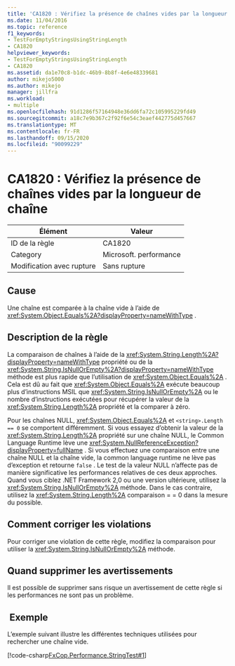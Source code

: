 ```yaml
---
title: 'CA1820 : Vérifiez la présence de chaînes vides par la longueur de chaîne'
ms.date: 11/04/2016
ms.topic: reference
f1_keywords:
- TestForEmptyStringsUsingStringLength
- CA1820
helpviewer_keywords:
- TestForEmptyStringsUsingStringLength
- CA1820
ms.assetid: da1e70c8-b1dc-46b9-8b8f-4e6e48339681
author: mikejo5000
ms.author: mikejo
manager: jillfra
ms.workload:
- multiple
ms.openlocfilehash: 91d1286f57164948e36dd6fa72c105995229fd49
ms.sourcegitcommit: a18c7e9b367c2f92f6e54c3eaef442775d457667
ms.translationtype: MT
ms.contentlocale: fr-FR
ms.lasthandoff: 09/15/2020
ms.locfileid: "90099229"
---
```

# <a name="ca1820-test-for-empty-strings-using-string-length"></a>CA1820 : Vérifiez la présence de chaînes vides par la longueur de chaîne

|Élément|Valeur|
|-|-|
|ID de la règle|CA1820|
|Category|Microsoft. performance|
|Modification avec rupture|Sans rupture|

## <a name="cause"></a>Cause

Une chaîne est comparée à la chaîne vide à l’aide de <xref:System.Object.Equals%2A?displayProperty=nameWithType> .

## <a name="rule-description"></a>Description de la règle

La comparaison de chaînes à l’aide de la <xref:System.String.Length%2A?displayProperty=nameWithType> propriété ou de la <xref:System.String.IsNullOrEmpty%2A?displayProperty=nameWithType> méthode est plus rapide que l’utilisation de <xref:System.Object.Equals%2A> . Cela est dû au fait que <xref:System.Object.Equals%2A> exécute beaucoup plus d’instructions MSIL que <xref:System.String.IsNullOrEmpty%2A> ou le nombre d’instructions exécutées pour récupérer la valeur de la <xref:System.String.Length%2A> propriété et la comparer à zéro.

Pour les chaînes NULL, <xref:System.Object.Equals%2A> et `<string>.Length == 0` se comportent différemment. Si vous essayez d’obtenir la valeur de la <xref:System.String.Length%2A> propriété sur une chaîne NULL, le Common Language Runtime lève une <xref:System.NullReferenceException?displayProperty=fullName> . Si vous effectuez une comparaison entre une chaîne NULL et la chaîne vide, la common language runtime ne lève pas d’exception et retourne `false` . Le test de la valeur NULL n’affecte pas de manière significative les performances relatives de ces deux approches. Quand vous ciblez .NET Framework 2,0 ou une version ultérieure, utilisez la <xref:System.String.IsNullOrEmpty%2A> méthode. Dans le cas contraire, utilisez la <xref:System.String.Length%2A> comparaison = = 0 dans la mesure du possible.

## <a name="how-to-fix-violations"></a>Comment corriger les violations

Pour corriger une violation de cette règle, modifiez la comparaison pour utiliser la <xref:System.String.IsNullOrEmpty%2A> méthode.

## <a name="when-to-suppress-warnings"></a>Quand supprimer les avertissements

Il est possible de supprimer sans risque un avertissement de cette règle si les performances ne sont pas un problème.

## <a name="example"></a> Exemple

L’exemple suivant illustre les différentes techniques utilisées pour rechercher une chaîne vide.

[!code-csharp[FxCop.Performance.StringTest#1](../code-quality/codesnippet/CSharp/ca1820-test-for-empty-strings-using-string-length_1.cs)]
